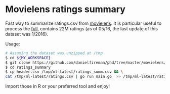 # Movielens ratings summary

Fast way to summarize ratings.csv from [movielens](http://files.grouplens.org/datasets/movielens/ml-latest-small-README.html). It is particular useful to process the [full](http://grouplens.org/datasets/movielens/latest/), contains 22M ratings (as of 05/16, the last update of this dataset was 1/2016).

Usage:

```sh
# Assuming the dataset was unzipped at /tmp
$ cd ${MY_WORKSPACE}
$ git clone https://github.com/danielfireman/phd/tree/master/movielens/ratings_summary
$ cd ratings_summary
$ cp header.csv /tmp/ml-latest/ratings_summ.csv && \
cat /tmp/ml-latest/ratings.csv | go run main.go  >> /tmp/ml-latest/ratings_summ.csv
```

Import those in R or your preferred tool and enjoy!